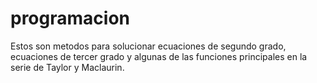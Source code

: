 # programacion
Estos son metodos para solucionar ecuaciones de segundo grado, ecuaciones de tercer grado y algunas de las funciones principales en la serie de Taylor y Maclaurin.
